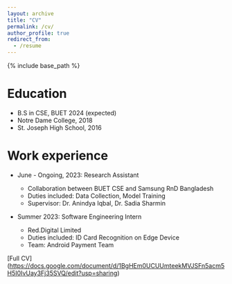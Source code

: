 ```yaml
---
layout: archive
title: "CV"
permalink: /cv/
author_profile: true
redirect_from:
  - /resume
---
```


{% include base_path %}

Education
======
* B.S in CSE, BUET 2024 (expected)
* Notre Dame College, 2018
* St. Joseph High School, 2016

Work experience
======
* June - Ongoing, 2023: Research Assistant
  * Collaboration between BUET CSE and Samsung RnD Bangladesh
  * Duties included: Data Collection, Model Training
  * Supervisor: Dr. Anindya Iqbal, Dr. Sadia Sharmin

* Summer 2023: Software Engineering Intern
  * Red.Digital Limited
  * Duties included: ID Card Recognition on Edge Device
  * Team: Android Payment Team
  

[Full CV] (https://docs.google.com/document/d/1BgHEm0UCUUmteekMVJSFn5acm5H5I0IvUay3Fj35SVQ/edit?usp=sharing)